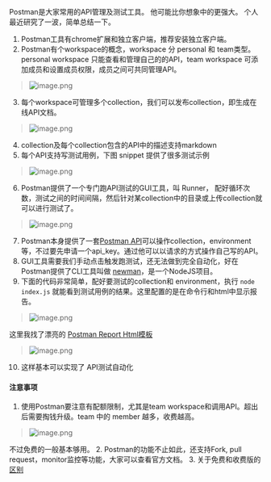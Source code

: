Postman是大家常用的API管理及测试工具。
他可能比你想象中的更强大。
个人最近研究了一波，简单总结一下。
1. Postman工具有chrome扩展和独立客户端，推荐安装独立客户端。
2. Postman有个workspace的概念，workspace 分 personal 和 team类型。
personal workspace 只能查看和管理自己的的API，team workspace 可添加成员和设置成员权限，成员之间可共同管理API。
> ![image.png](https://hexo-blog.pek3b.qingstor.com/upload_images/71414-e56b0ffce470a77a.png?imageMogr2/auto-orient/strip%7CimageView2/2/w/1240)
3. 每个workspace可管理多个collection，我们可以发布collection，即生成在线API文档。
> ![image.png](https://hexo-blog.pek3b.qingstor.com/upload_images/71414-58f464ccf5925497.png?imageMogr2/auto-orient/strip%7CimageView2/2/w/1240)
4. collection及每个collection包含的API中的描述支持markdown
5. 每个API支持写测试用例，下图 snippet 提供了很多测试示例
> ![image.png](https://hexo-blog.pek3b.qingstor.com/upload_images/71414-424b0f2f52bfd009.png?imageMogr2/auto-orient/strip%7CimageView2/2/w/1240)
6. Postman提供了一个专门跑API测试的GUI工具，叫 Runner， 配好循环次数，测试之间的时间间隔，然后针对某collection中的目录或上传collection就可以进行测试了。
> ![image.png](https://hexo-blog.pek3b.qingstor.com/upload_images/71414-4639d62d7c26983f.png?imageMogr2/auto-orient/strip%7CimageView2/2/w/1240)
7. Postman本身提供了一套[Postman API](https://docs.api.getpostman.com/)可以操作collection，environment等，不过要先申请一个api_key。通过他可以以请求的方式操作自己写的API。
8. GUI工具需要我们手动点击触发跑测试，还无法做到完全自动化，好在Postman提供了CLI工具叫做 [newman](https://www.npmjs.com/package/newman)，是一个NodeJS项目。
9. 下面的代码非常简单，配好要测试的collection和 environment，执行 `node index.js` 就能看到测试用例的结果。这里配置的是在命令行和html中显示报告。
> ![image.png](https://hexo-blog.pek3b.qingstor.com/upload_images/71414-4a9a1bdd2589006d.png?imageMogr2/auto-orient/strip%7CimageView2/2/w/1240)

这里我找了漂亮的 [Postman Report Html模板](https://github.com/MarcosEllys/awesome-newman-html-template)
> ![image.png](https://hexo-blog.pek3b.qingstor.com/upload_images/71414-fe83daa1d32e00e0.png?imageMogr2/auto-orient/strip%7CimageView2/2/w/1240)
10. 这样基本可以实现了 API测试自动化

#### 注意事项
1. 使用Postman要注意有配额限制，尤其是team workspace和调用API。超出后需要掏钱升级。team 中的 member 越多，收费越高。
> ![image.png](https://hexo-blog.pek3b.qingstor.com/upload_images/71414-20f7b55dd5f2dbb7.png?imageMogr2/auto-orient/strip%7CimageView2/2/w/1240)

不过免费的一般基本够用。
2. Postman的功能不止如此，还支持Fork, pull request，monitor监控等功能，大家可以查看官方文档。
3. 关于免费和收费版的[区别](https://www.getpostman.com/pricing)


